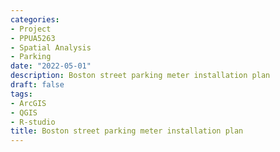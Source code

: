```yaml
---
categories:
- Project
- PPUA5263
- Spatial Analysis
- Parking
date: "2022-05-01"
description: Boston street parking meter installation plan
draft: false
tags:
- ArcGIS
- QGIS
- R-studio
title: Boston street parking meter installation plan
---
```


# 

